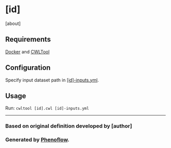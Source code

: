 # [id]

[about]

## Requirements

[Docker](https://docs.docker.com/install/) and [CWLTool](https://github.com/common-workflow-language/cwltool#install)

## Configuration

Specify input dataset path in [[id]-inputs.yml]([id]-inputs.yml).

## Usage

Run: `cwltool [id].cwl [id]-inputs.yml`

***

### Based on original definition developed by [author]
### Generated by [Phenoflow](https://kclhi.org/phenoflow).

